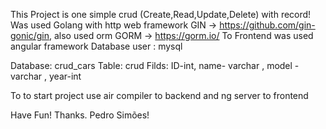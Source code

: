 This Project is one simple crud (Create,Read,Update,Delete) with record!
Was used Golang with http web framework GIN -> https://github.com/gin-gonic/gin, also used orm GORM -> https://gorm.io/ 
To Frontend was used angular framework 
Database user : mysql 

Database: crud_cars 
Table: crud 
Filds: ID-int, name- varchar , model -varchar , year-int 

To to start project use air compiler to backend and ng server to frontend 

Have Fun! 
Thanks. 
Pedro Simões! 

